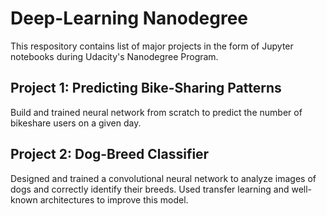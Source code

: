 # Deep-Learning Nanodegree

This respository contains list of major projects in the form of Jupyter notebooks during Udacity's Nanodegree Program.



## Project 1: Predicting Bike-Sharing Patterns

Build and trained neural network from scratch to predict the number of bikeshare users on a given day.



## Project 2: Dog-Breed Classifier

Designed and trained a convolutional neural network to analyze images of dogs and correctly identify their breeds. Used transfer learning and well-known architectures to improve this model.
